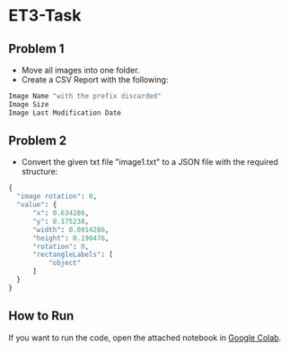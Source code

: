 # ET3-Task
## Problem 1
- Move all images into one folder.
- Create a CSV Report with the following:
```bash
Image Name "with the prefix discarded"
Image Size
Image Last Modification Date
```

## Problem 2
- Convert the given txt file "image1.txt" to a JSON file with the required structure:
```python
{
  "image rotation": 0,
  "value": {
      "x": 0.634286,
      "y": 0.175238,
      "width": 0.0914286,
      "height": 0.190476,
      "rotation": 0,
      "rectangleLabels": [
          "object"
      ]
  }
}
```

## How to Run
If you want to run the code, open the attached notebook in [Google Colab](https://colab.research.google.com/).
